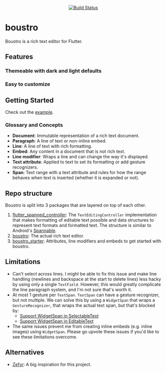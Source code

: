 
<p style="text-align: center">
  <a href="https://github.com/Jjagg/boustro/actions"><img src="https://github.com/Jjagg/boustro/workflows/Build/badge.svg" alt="Build Status"></a>
</p>

# boustro

Boustro is a rich text editor for Flutter.

## Features

### Themeable with dark and light defaults

### Easy to customize

## Getting Started

Check out the [example](example).

### Glossary and Concepts

- **Document**: Immutable representation of a rich text document.
- **Paragraph**: A line of text or non-inline embed.
- **Line**: A line of text with rich formatting.
- **Embed**: Any content in a document that is not rich text.
- **Line modifier**: Wraps a line and can change the way it's displayed.
- **Text attribute**: Applied to text to set its formatting or add gesture recognizers.
- **Span**: Text range with a text attribute and rules for how the range behaves when text is inserted (whether it is expanded or not).

## Repo structure

Boustro is split into 3 packages that are layered on top of each other.

1. [flutter_spanned_controller](packages/flutter_spanned_controller): The
`TextEditingController` implementation that makes formatting of editable
text possible and data structures to represent text formats and formatted
text. The structure is similar to Android's [Spannable](https://developer.android.com/reference/android/text/Spannable).
1. [boustro](packages/boustro): The actual rich text editor.
1. [boustro_starter](packages/boustro_starter): Attributes, line modifiers and embeds to get started with boustro.

## Limitations

- Can't select across lines. I might be able to fix this issue and make line handling (newlines and
backspace at the start to delete lines) less hacky by using only a single `TextField`. However, this
would greatly complicate the line paragraph system, and I'm not sure that's worth it.
- At most 1 gesture per `TextSpan`. `TextSpan` can have a gesture recognizer,
but not multiple. We can solve this by using a `WidgetSpan` that wraps a `GestureRecognizer`, that wraps
the actual text span, but that's blocked by:
  - [Support WidgetSpan in SelectableText](https://github.com/flutter/flutter/issues/38474)
  - [Support WidgetSpan in EditableText](https://github.com/flutter/flutter/issues/30688)
- The same issues prevent me from creating inline embeds (e.g. inline images) using `WidgetSpan`. Please
go upvote these issues if you'd like to see these limitations overcome.

## Alternatives

- [Zefyr](https://github.com/memspace/zefyr): A big inspiration for this project.
